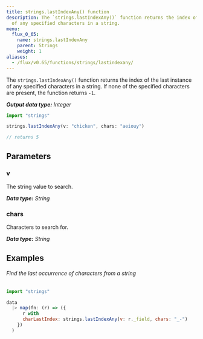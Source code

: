 ```yaml
---
title: strings.lastIndexAny() function
description: The `strings.lastIndexAny()` function returns the index of the last instance
  of any specified characters in a string.
menu:
  flux_0_65:
    name: strings.lastIndexAny
    parent: Strings
    weight: 1
aliases:
  - /flux/v0.65/functions/strings/lastindexany/
---
```


The `strings.lastIndexAny()` function returns the index of the last instance of any specified characters in a string.
If none of the specified characters are present, the function returns `-1`.

_**Output data type:** Integer_

```js
import "strings"

strings.lastIndexAny(v: "chicken", chars: "aeiouy")

// returns 5
```

## Parameters

### v
The string value to search.

_**Data type:** String_

### chars
Characters to search for.

_**Data type:** String_

## Examples

###### Find the last occurrence of characters from a string
```js
import "strings"

data
  |> map(fn: (r) => ({
      r with
      charLastIndex: strings.lastIndexAny(v: r._field, chars: "_-")
    })
  )
```
